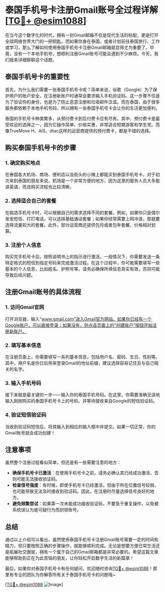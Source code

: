 # 泰国手机号卡注册Gmail账号全过程详解[[TG💪+ @esim1088](https://t.me/s/esim1088)]

在当今这个数字化的时代，拥有一封Gmail邮箱不仅是现代生活的标配，更是打开全球网络世界大门的一把钥匙。而如果你身在泰国，或者计划前往泰国旅行、工作或学习，那么了解如何使用泰国手机号卡注册Gmail邮箱就显得尤为重要了。毕竟，没有一个本地手机号，想顺利注册Gmail账号可能会遇到不少麻烦。今天，我们就来详细聊聊这个话题。

## 泰国手机号卡的重要性

首先，为什么我们需要一张泰国手机号卡呢？简单来说，谷歌（Google）为了保护用户的账户安全，在注册新账户时通常会要求输入手机验证码。这一步骤不仅是为了验证你的身份，也是为了防止恶意注册和垃圾邮件泛滥。而在泰国，由于很多服务都依赖于本地手机号码，所以拥有一张泰国手机号卡会让你的生活更加便利。

泰国的手机号卡种类繁多，从预付费卡到后付费卡应有尽有。其中，预付费卡是最受欢迎的选择之一，因为它操作简单、价格实惠，非常适合短期游客和学生党。而像TrueMove H、AIS、dtac这样的运营商提供的预付费卡，都是不错的选择。

## 购买泰国手机号卡的步骤

### 1. 确定购买地点

在泰国各大机场、商场、便利店以及街头的小摊上都能买到泰国手机号卡。对于初次来到泰国的朋友来说，机场是一个非常方便的地方，因为这里的服务人员大多能讲英语，而且购买流程也比较清晰。

### 2. 选择适合自己的套餐

在挑选手机号卡时，可以根据自己的需求选择不同的套餐。例如，如果你只是偶尔发发短信、打打电话，可以选择基础通话套餐；如果你经常需要上网冲浪，那就要选择流量较大的套餐。此外，部分运营商还提供包月或者包年套餐，价格相对划算。

### 3. 注册个人信息

购买完手机号卡后，按照说明书上的指示进行激活。一般情况下，你需要发送一条特定格式的短信到指定号码来完成激活过程。在这个过程中，你可能需要填写一些基本的个人信息，比如姓名、护照号等。请务必确保所填信息真实有效，否则可能导致后续问题。

## 注册Gmail账号的具体流程

### 1. 访问Gmail官网

打开浏览器，输入“www.gmail.com”进入Gmail官方网站。如果你已经有一个Google账户，可以直接登录；如果没有，则点击页面上的“创建账户”按钮开始注册新账户。

### 2. 填写基本信息

在注册页面上，你需要填写一系列基本信息，包括用户名、密码、生日、性别等。其中，用户名是你日后用来登录Gmail的地址前缀，建议选择容易记住且与自己相关的名字。

### 3. 输入手机号码

接下来就是最关键的一步——输入你的泰国手机号码。在这里，你需要准确无误地输入刚刚购买的泰国手机号卡上的号码，并等待接收来自Google的短信验证码。

### 4. 验证短信验证码

当收到验证码短信后，将其输入到相应的输入框中并提交。如果一切正常，你的Gmail账号就会成功创建！

## 注意事项

虽然整个注册过程看似简单，但还是有一些需要注意的地方：

- **确保手机号卡已激活**：在使用手机号卡之前，请务必确认其已经成功激活，否则可能无法接收验证码。
- **检查信号强度**：有时候，即使手机号卡已经激活，但由于所在位置信号较弱，也可能导致无法及时接收到验证码。因此，在注册时尽量选择信号良好的地方。
- **避免频繁尝试**：如果第一次未能成功接收验证码，不要急于重复操作，以免被系统误认为是可疑行为而封锁账号。

## 总结

通过以上介绍可以看出，虽然使用泰国手机号卡注册Gmail账号需要一定的时间和精力，但只要按照正确的步骤操作，就能够顺利完成。无论是想要方便日常生活还是拓展社交圈层，拥有一个属于自己的Gmail邮箱都是非常必要的。希望这篇文章能够帮助到正在为此苦恼的朋友，让你轻松开启数字生活的新篇章！

最后，如果你对泰国手机号卡有任何疑问，欢迎随时咨询[TG💪+ @esim1088](https://t.me/s/esim1088)！那里有专业的团队为你解答所有关于泰国手机号卡的问题哦~

[[TG💪+ @esim1088](https://t.me/s/esim1088) ![Image](https://i.postimg.cc/4NQfJmqS/Snipaste-2025-05-13-00-14-12.png)]